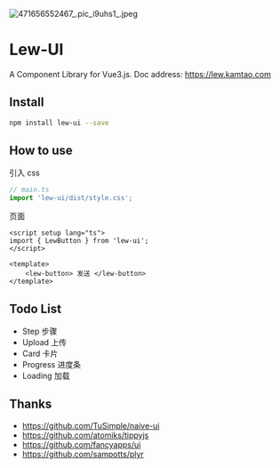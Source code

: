 ![471656552467_.pic_i9uhs1_.jpeg](https://cdn.jsdelivr.net/gh/lewkamtao/PicHub-Cloud@master/PicHub/471656552467_.pic_i9uhs1_.jpeg)

# Lew-UI

A Component Library for Vue3.js.
Doc address: https://lew.kamtao.com

## Install

```bash
npm install lew-ui --save
```

## How to use

引入 css

```js
// main.ts
import 'lew-ui/dist/style.css';
```

页面

```vue
<script setup lang="ts">
import { LewButton } from 'lew-ui';
</script>

<template>
    <lew-button> 发送 </lew-button>
</template>
```

## Todo List

-   Step 步骤
-   Upload 上传
-   Card 卡片
-   Progress 进度条
-   Loading 加载

## Thanks

-   https://github.com/TuSimple/naive-ui
-   https://github.com/atomiks/tippyjs
-   https://github.com/fancyapps/ui
-   https://github.com/sampotts/plyr
